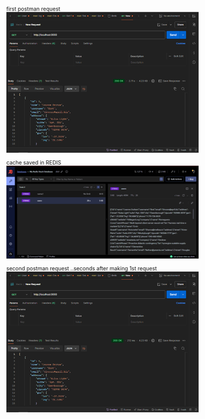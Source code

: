

first postman request
![alt text](postman1.png)

cache saved in REDIS
![alt text](redis-gui.png)

second postman request ..seconds after making 1st request
![alt text](postman2.png)